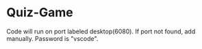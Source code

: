 # Quiz-Game
Code will run on port labeled desktop(6080). If port not found, add manually. Password is "vscode".

